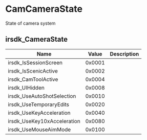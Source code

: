 # CamCameraState <Badge text="bitfield" />

State of camera system

## irsdk_CameraState

| Name                | Value      | Description |
|-----------------------------|--------|---|
| irsdk_IsSessionScreen       | 0x0001 |   |
| irsdk_IsScenicActive        | 0x0002 |   |
| irsdk_CamToolActive         | 0x0004 |   |
| irsdk_UIHidden              | 0x0008 |   |
| irsdk_UseAutoShotSelection  | 0x0010 |   |
| irsdk_UseTemporaryEdits     | 0x0020 |   |
| irsdk_UseKeyAcceleration    | 0x0040 |   |
| irsdk_UseKey10xAcceleration | 0x0080 |   |
| irsdk_UseMouseAimMode       | 0x0100 |   |


